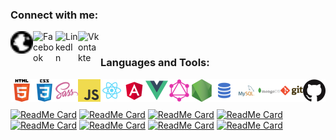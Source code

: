 ### Connect with me:

[<img align="left" alt="Portfolio" width="36px" src="https://raw.githubusercontent.com/iconic/open-iconic/master/svg/globe.svg" />][website]
[<img align="left" alt="Facebook" width="36px" src="https://cdn.jsdelivr.net/npm/simple-icons@v3/icons/facebook.svg" />][facebook]
[<img align="left" alt="LinkedIn" width="36px" src="https://cdn.jsdelivr.net/npm/simple-icons@v3/icons/linkedin.svg" />][linkedin]
[<img align="left" alt="Vkontakte" width="36px" src="https://cdn.jsdelivr.net/npm/simple-icons@v3/icons/vk.svg" />][vk]

<br />

### Languages and Tools:

<img align="left" alt="HTML5" width="36px" src="https://raw.githubusercontent.com/github/explore/80688e429a7d4ef2fca1e82350fe8e3517d3494d/topics/html/html.png" />
<img align="left" alt="CSS3" width="36px" src="https://raw.githubusercontent.com/github/explore/80688e429a7d4ef2fca1e82350fe8e3517d3494d/topics/css/css.png" />
<img align="left" alt="Sass" width="36px" src="https://raw.githubusercontent.com/github/explore/80688e429a7d4ef2fca1e82350fe8e3517d3494d/topics/sass/sass.png" />
<img align="left" alt="JavaScript" width="36px" src="https://raw.githubusercontent.com/github/explore/80688e429a7d4ef2fca1e82350fe8e3517d3494d/topics/javascript/javascript.png" />
<img align="left" alt="React" width="36px" src="https://raw.githubusercontent.com/github/explore/80688e429a7d4ef2fca1e82350fe8e3517d3494d/topics/react/react.png" />
<img align="left" alt="Angular" width="36px" src="https://raw.githubusercontent.com/github/explore/80688e429a7d4ef2fca1e82350fe8e3517d3494d/topics/angular/angular.png" />
<img align="left" alt="Vue" width="36px" src="https://raw.githubusercontent.com/github/explore/80688e429a7d4ef2fca1e82350fe8e3517d3494d/topics/vue/vue.png" />
<img align="left" alt="GraphQL" width="36px" src="https://raw.githubusercontent.com/github/explore/80688e429a7d4ef2fca1e82350fe8e3517d3494d/topics/graphql/graphql.png" />
<img align="left" alt="Node.js" width="36px" src="https://raw.githubusercontent.com/github/explore/80688e429a7d4ef2fca1e82350fe8e3517d3494d/topics/nodejs/nodejs.png" />
<img align="left" alt="SQL" width="36px" src="https://raw.githubusercontent.com/github/explore/80688e429a7d4ef2fca1e82350fe8e3517d3494d/topics/sql/sql.png" />
<img align="left" alt="MySQL" width="36px" src="https://raw.githubusercontent.com/github/explore/80688e429a7d4ef2fca1e82350fe8e3517d3494d/topics/mysql/mysql.png" />
<img align="left" alt="MongoDB" width="36px" src="https://raw.githubusercontent.com/github/explore/80688e429a7d4ef2fca1e82350fe8e3517d3494d/topics/mongodb/mongodb.png" />
<img align="left" alt="Git" width="36px" src="https://raw.githubusercontent.com/github/explore/80688e429a7d4ef2fca1e82350fe8e3517d3494d/topics/git/git.png" />
<img align="left" alt="GitHub" width="36px" src="https://raw.githubusercontent.com/github/explore/78df643247d429f6cc873026c0622819ad797942/topics/github/github.png" />

<br />
<br />

[![ReadMe Card](https://github-readme-stats.vercel.app/api/pin/?username=esaxco&repo=nextjs-market-application&theme=vue&show_icons=true)](
https://github.com/EsaxCO/nextjs-market-application)
[![ReadMe Card](https://github-readme-stats.vercel.app/api/pin/?username=esaxco&repo=youtube-app&theme=vue&show_icons=true)](
https://github.com/EsaxCO/youtube-app)
[![ReadMe Card](https://github-readme-stats.vercel.app/api/pin/?username=esaxco&repo=chat-app&theme=vue&show_icons=true)](
https://github.com/EsaxCO/chat-app)
[![ReadMe Card](https://github-readme-stats.vercel.app/api/pin/?username=esaxco&repo=phonebook-angular-fullstack&theme=vue&show_icons=true)](
https://github.com/EsaxCO/phonebook-angular-fullstack)
[![ReadMe Card](https://github-readme-stats.vercel.app/api/pin/?username=esaxco&repo=nuxt-library&theme=vue&show_icons=true)](
https://github.com/EsaxCO/nuxt-library)
[![ReadMe Card](https://github-readme-stats.vercel.app/api/pin/?username=esaxco&repo=tweetme-django&theme=vue&show_icons=true)](
https://github.com/EsaxCO/tweetme-django)
[![ReadMe Card](https://github-readme-stats.vercel.app/api/pin/?username=esaxco&repo=social-network&theme=vue&show_icons=true)](
https://github.com/EsaxCO/social-network)
[![ReadMe Card](https://github-readme-stats.vercel.app/api/pin/?username=esaxco&repo=todolist&theme=vue&show_icons=true)](
https://github.com/EsaxCO/todolist)


[website]: https://esaxco.github.io/portfolio/
[facebook]: https://www.facebook.com/vagan.mkrtchyan.5
[linkedin]: https://linkedin.com/in/vagan-mkrtchyan-3a55071a5
[vk]: https://vk.com/vaganmg
